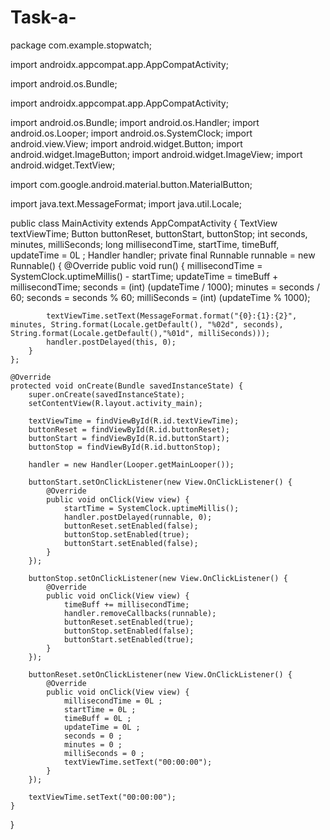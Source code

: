# Task-a-
package com.example.stopwatch;

import androidx.appcompat.app.AppCompatActivity;

import android.os.Bundle;

import androidx.appcompat.app.AppCompatActivity;

import android.os.Bundle;
import android.os.Handler;
import android.os.Looper;
import android.os.SystemClock;
import android.view.View;
import android.widget.Button;
import android.widget.ImageButton;
import android.widget.ImageView;
import android.widget.TextView;

import com.google.android.material.button.MaterialButton;

import java.text.MessageFormat;
import java.util.Locale;

public class MainActivity extends AppCompatActivity {
    TextView textViewTime;
    Button buttonReset, buttonStart, buttonStop;
    int seconds, minutes, milliSeconds;
    long millisecondTime, startTime, timeBuff, updateTime = 0L ;
    Handler handler;
    private final Runnable runnable = new Runnable() {
        @Override
        public void run() {
            millisecondTime = SystemClock.uptimeMillis() - startTime;
            updateTime = timeBuff + millisecondTime;
            seconds = (int) (updateTime / 1000);
            minutes = seconds / 60;
            seconds = seconds % 60;
            milliSeconds = (int) (updateTime % 1000);

            textViewTime.setText(MessageFormat.format("{0}:{1}:{2}", minutes, String.format(Locale.getDefault(), "%02d", seconds), String.format(Locale.getDefault(),"%01d", milliSeconds)));
            handler.postDelayed(this, 0);
        }
    };

    @Override
    protected void onCreate(Bundle savedInstanceState) {
        super.onCreate(savedInstanceState);
        setContentView(R.layout.activity_main);

        textViewTime = findViewById(R.id.textViewTime);
        buttonReset = findViewById(R.id.buttonReset);
        buttonStart = findViewById(R.id.buttonStart);
        buttonStop = findViewById(R.id.buttonStop);

        handler = new Handler(Looper.getMainLooper());

        buttonStart.setOnClickListener(new View.OnClickListener() {
            @Override
            public void onClick(View view) {
                startTime = SystemClock.uptimeMillis();
                handler.postDelayed(runnable, 0);
                buttonReset.setEnabled(false);
                buttonStop.setEnabled(true);
                buttonStart.setEnabled(false);
            }
        });

        buttonStop.setOnClickListener(new View.OnClickListener() {
            @Override
            public void onClick(View view) {
                timeBuff += millisecondTime;
                handler.removeCallbacks(runnable);
                buttonReset.setEnabled(true);
                buttonStop.setEnabled(false);
                buttonStart.setEnabled(true);
            }
        });

        buttonReset.setOnClickListener(new View.OnClickListener() {
            @Override
            public void onClick(View view) {
                millisecondTime = 0L ;
                startTime = 0L ;
                timeBuff = 0L ;
                updateTime = 0L ;
                seconds = 0 ;
                minutes = 0 ;
                milliSeconds = 0 ;
                textViewTime.setText("00:00:00");
            }
        });

        textViewTime.setText("00:00:00");
    }
}
